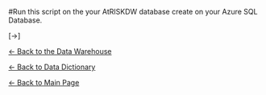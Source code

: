 ﻿#Run this script on the your AtRISKDW database create on your Azure SQL Database.

[->]

[<- Back to the Data Warehouse](https://github.com/pleblanc72/Insights-in-a-Day/tree/master/2%20-%20Lab%202%20Creating%20and%20Deploying%20the%20Data%20Warehouse%20and%20Schema)


[<- Back to Data Dictionary](https://github.com/pleblanc72/Insights-in-a-Day/tree/master/1%20-%20Data%20Dictionary)

[<- Back to Main Page](https://github.com/pleblanc72/Insights-in-a-Day)